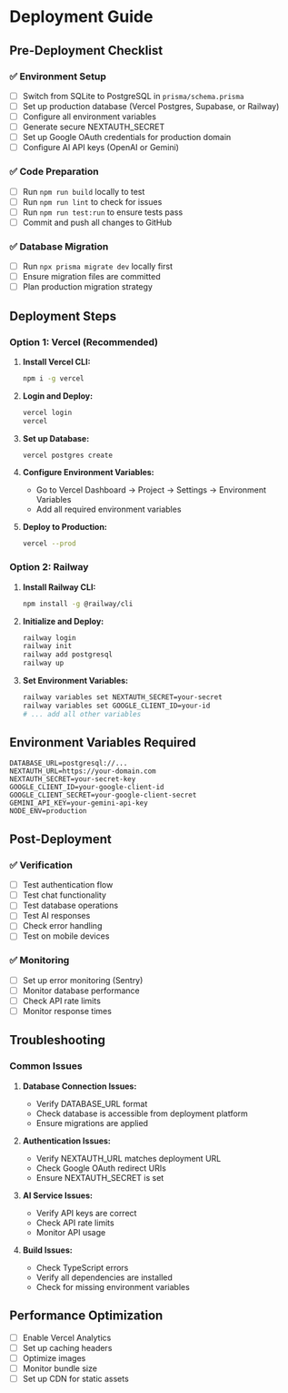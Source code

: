 # Deployment Guide

## Pre-Deployment Checklist

### ✅ Environment Setup
- [ ] Switch from SQLite to PostgreSQL in `prisma/schema.prisma`
- [ ] Set up production database (Vercel Postgres, Supabase, or Railway)
- [ ] Configure all environment variables
- [ ] Generate secure NEXTAUTH_SECRET
- [ ] Set up Google OAuth credentials for production domain
- [ ] Configure AI API keys (OpenAI or Gemini)

### ✅ Code Preparation
- [ ] Run `npm run build` locally to test
- [ ] Run `npm run lint` to check for issues
- [ ] Run `npm run test:run` to ensure tests pass
- [ ] Commit and push all changes to GitHub

### ✅ Database Migration
- [ ] Run `npx prisma migrate dev` locally first
- [ ] Ensure migration files are committed
- [ ] Plan production migration strategy

## Deployment Steps

### Option 1: Vercel (Recommended)

1. **Install Vercel CLI:**
   ```bash
   npm i -g vercel
   ```

2. **Login and Deploy:**
   ```bash
   vercel login
   vercel
   ```

3. **Set up Database:**
   ```bash
   vercel postgres create
   ```

4. **Configure Environment Variables:**
   - Go to Vercel Dashboard → Project → Settings → Environment Variables
   - Add all required environment variables

5. **Deploy to Production:**
   ```bash
   vercel --prod
   ```

### Option 2: Railway

1. **Install Railway CLI:**
   ```bash
   npm install -g @railway/cli
   ```

2. **Initialize and Deploy:**
   ```bash
   railway login
   railway init
   railway add postgresql
   railway up
   ```

3. **Set Environment Variables:**
   ```bash
   railway variables set NEXTAUTH_SECRET=your-secret
   railway variables set GOOGLE_CLIENT_ID=your-id
   # ... add all other variables
   ```

## Environment Variables Required

```env
DATABASE_URL=postgresql://...
NEXTAUTH_URL=https://your-domain.com
NEXTAUTH_SECRET=your-secret-key
GOOGLE_CLIENT_ID=your-google-client-id
GOOGLE_CLIENT_SECRET=your-google-client-secret
GEMINI_API_KEY=your-gemini-api-key
NODE_ENV=production
```

## Post-Deployment

### ✅ Verification
- [ ] Test authentication flow
- [ ] Test chat functionality
- [ ] Test database operations
- [ ] Test AI responses
- [ ] Check error handling
- [ ] Test on mobile devices

### ✅ Monitoring
- [ ] Set up error monitoring (Sentry)
- [ ] Monitor database performance
- [ ] Check API rate limits
- [ ] Monitor response times

## Troubleshooting

### Common Issues

1. **Database Connection Issues:**
   - Verify DATABASE_URL format
   - Check database is accessible from deployment platform
   - Ensure migrations are applied

2. **Authentication Issues:**
   - Verify NEXTAUTH_URL matches deployment URL
   - Check Google OAuth redirect URIs
   - Ensure NEXTAUTH_SECRET is set

3. **AI Service Issues:**
   - Verify API keys are correct
   - Check API rate limits
   - Monitor API usage

4. **Build Issues:**
   - Check TypeScript errors
   - Verify all dependencies are installed
   - Check for missing environment variables

## Performance Optimization

- [ ] Enable Vercel Analytics
- [ ] Set up caching headers
- [ ] Optimize images
- [ ] Monitor bundle size
- [ ] Set up CDN for static assets